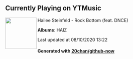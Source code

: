 ## Currently Playing on YTMusic

[<img align="left" width="100" src="https://lh3.googleusercontent.com/59dBfEM3S4jWs6b5w2F1zuhAEJGh3LuDerNqYyEI6NuUeJdZgr2TaM7gpfDTKwvaCVz5tYQrUBPsiqU">](https://music.youtube.com/channel/UCBNeAoPycNhoRuS01B9Kf5g)

Hailee Steinfeld - Rock Bottom (feat. DNCE)

**Albums**: HAIZ

Last updated at 08/10/2020 13:22

#### Generated with [20chan/github-now](https://github.com/20chan/github-now)


<!--
**20chan/20chan** is a ✨ _special_ ✨ repository because its `README.md` (this file) appears on your GitHub profile.

Here are some ideas to get you started:

- 🔭 I’m currently working on ...
- 🌱 I’m currently learning ...
- 👯 I’m looking to collaborate on ...
- 🤔 I’m looking for help with ...
- 💬 Ask me about ...
- 📫 How to reach me: ...
- 😄 Pronouns: ...
- ⚡ Fun fact: ...
-->
